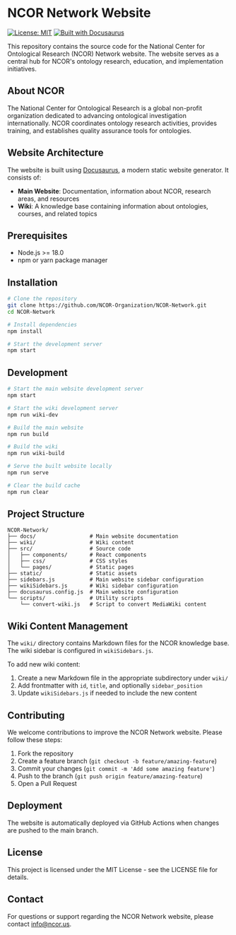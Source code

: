 # NCOR Network Website

[![License: MIT](https://img.shields.io/badge/License-MIT-blue.svg)](https://opensource.org/licenses/MIT)
[![Built with Docusaurus](https://img.shields.io/badge/Built%20with-Docusaurus-teal)](https://docusaurus.io/)

This repository contains the source code for the National Center for Ontological Research (NCOR) Network website. The website serves as a central hub for NCOR's ontology research, education, and implementation initiatives.

## About NCOR

The National Center for Ontological Research is a global non-profit organization dedicated to advancing ontological investigation internationally. NCOR coordinates ontology research activities, provides training, and establishes quality assurance tools for ontologies.

## Website Architecture

The website is built using [Docusaurus](https://docusaurus.io/), a modern static website generator. It consists of:

- **Main Website**: Documentation, information about NCOR, research areas, and resources
- **Wiki**: A knowledge base containing information about ontologies, courses, and related topics

## Prerequisites

- Node.js >= 18.0
- npm or yarn package manager

## Installation

```bash
# Clone the repository
git clone https://github.com/NCOR-Organization/NCOR-Network.git
cd NCOR-Network

# Install dependencies
npm install

# Start the development server
npm start
```

## Development

```bash
# Start the main website development server
npm start

# Start the wiki development server
npm run wiki-dev

# Build the main website
npm run build

# Build the wiki
npm run wiki-build

# Serve the built website locally
npm run serve

# Clear the build cache
npm run clear
```

## Project Structure

```
NCOR-Network/
├── docs/                 # Main website documentation
├── wiki/                 # Wiki content
├── src/                  # Source code
│   ├── components/       # React components
│   ├── css/              # CSS styles
│   └── pages/            # Static pages
├── static/               # Static assets
├── sidebars.js           # Main website sidebar configuration
├── wikiSidebars.js       # Wiki sidebar configuration
├── docusaurus.config.js  # Main website configuration
└── scripts/              # Utility scripts
    └── convert-wiki.js   # Script to convert MediaWiki content
```

## Wiki Content Management

The `wiki/` directory contains Markdown files for the NCOR knowledge base. The wiki sidebar is configured in `wikiSidebars.js`.

To add new wiki content:

1. Create a new Markdown file in the appropriate subdirectory under `wiki/`
2. Add frontmatter with `id`, `title`, and optionally `sidebar_position`
3. Update `wikiSidebars.js` if needed to include the new content

## Contributing

We welcome contributions to improve the NCOR Network website. Please follow these steps:

1. Fork the repository
2. Create a feature branch (`git checkout -b feature/amazing-feature`)
3. Commit your changes (`git commit -m 'Add some amazing feature'`)
4. Push to the branch (`git push origin feature/amazing-feature`)
5. Open a Pull Request

## Deployment

The website is automatically deployed via GitHub Actions when changes are pushed to the main branch.

## License

This project is licensed under the MIT License - see the LICENSE file for details.

## Contact

For questions or support regarding the NCOR Network website, please contact [info@ncor.us](mailto:info@ncor.us).

